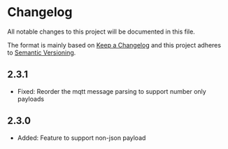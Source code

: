 # Changelog

All notable changes to this project will be documented in this file.

The format is mainly based on [Keep a Changelog](http://keepachangelog.com/)
and this project adheres to [Semantic Versioning](http://semver.org/).

## 2.3.1

* Fixed: Reorder the mqtt message parsing to support number only payloads

## 2.3.0

* Added: Feature to support non-json payload
